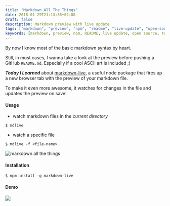 ```yaml
---
title: "Markdown All The Things"
date: 2018-01-29T21:13:55+02:00
draft: false
description: Markdown preview with live update
tags: ["markdown", "preview", "npm", "readme", "live-update", "open-source", "terminal-tricks", "node"]
keywords: [markdown, preview, npm, README, live update, open source, terminal tricks, Node, mdlive, ASCII]
---
```


By now I know most of the basic markdown syntax by heart.

Still, in most cases, I wanna take a look at the preview before pushing a GitHub `README.md`.
Especially if a cool ASCII art is included ;)

**_Today I Learned_** about [markdown-live](https://github.com/mobily/markdown-live), a useful node
package that fires up a new browser tab with the preview of your markdown file.

To make it even more awesome, it watches for changes in the file and updates the preview on save!

#### Usage
* watch markdown files in the _current directory_
```shell
$ mdlive
```

* watch a specific file
```shell
$ mdlive -f <file-name>
```

![markdown all the things](/images/markdown.jpeg)

#### Installation
```shell
$ npm install -g markdown-live
```


#### Demo
![](https://raw.githubusercontent.com/mobily/markdown-live/master/screencasts/gif1.gif)
